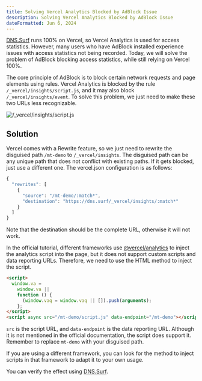 ```yaml
---
title: Solving Vercel Analytics Blocked by AdBlock Issue
description: Solving Vercel Analytics Blocked by AdBlock Issue
dateFormatted: Jun 6, 2024
---
```


[DNS.Surf](https://dns.surf/) runs 100% on Vercel, so Vercel Analytics is used for access statistics. However, many users who have AdBlock installed experience issues with access statistics not being recorded. Today, we will solve the problem of AdBlock blocking access statistics, while still relying on Vercel 100%.

The core principle of AdBlock is to block certain network requests and page elements using rules. Vercel Analytics is blocked by the rule `/_vercel/insights/script.js`, and it may also block `/_vercel/insights/event`. To solve this problem, we just need to make these two URLs less recognizable.

![/_vercel/insights/script.js](https://static.miantiao.me/share/2024/JbSVLo/5aOZdV.png)

## Solution

Vercel comes with a Rewrite feature, so we just need to rewrite the disguised path `/mt-demo` to `/_vercel/insights`. The disguised path can be any unique path that does not conflict with existing paths. If it gets blocked, just use a different one. The vercel.json configuration is as follows:

```js
{
  "rewrites": [
    {
      "source": "/mt-demo/:match*",
      "destination": "https://dns.surf/_vercel/insights/:match*"
    }
  ]
}
```

Note that the destination should be the complete URL, otherwise it will not work.

In the official tutorial, different frameworks use [@vercel/analytics](https://vercel.com/docs/analytics/package) to inject the analytics script into the page, but it does not support custom scripts and data reporting URLs. Therefore, we need to use the HTML method to inject the script.

```html
<script>
  window.va =
    window.va ||
    function () {
      (window.vaq = window.vaq || []).push(arguments);
    };
</script>
<script async src="/mt-demo/script.js" data-endpoint="/mt-demo"></script>
```

`src` is the script URL, and `data-endpoint` is the data reporting URL. Although it is not mentioned in the official documentation, the script does support it. Remember to replace `mt-demo` with your disguised path.

If you are using a different framework, you can look for the method to inject scripts in that framework to adapt it to your own usage.

You can verify the effect using [DNS.Surf](https://dns.surf/).
